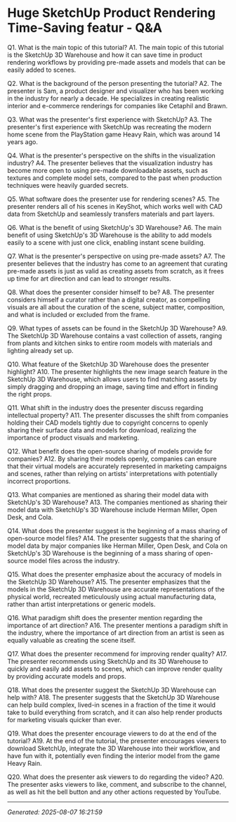 # Huge SketchUp Product Rendering Time-Saving featur - Q&A

Q1. What is the main topic of this tutorial?
A1. The main topic of this tutorial is the SketchUp 3D Warehouse and how it can save time in product rendering workflows by providing pre-made assets and models that can be easily added to scenes.

Q2. What is the background of the person presenting the tutorial?
A2. The presenter is Sam, a product designer and visualizer who has been working in the industry for nearly a decade. He specializes in creating realistic interior and e-commerce renderings for companies like Cetaphil and Brawn.

Q3. What was the presenter's first experience with SketchUp?
A3. The presenter's first experience with SketchUp was recreating the modern home scene from the PlayStation game Heavy Rain, which was around 14 years ago.

Q4. What is the presenter's perspective on the shifts in the visualization industry?
A4. The presenter believes that the visualization industry has become more open to using pre-made downloadable assets, such as textures and complete model sets, compared to the past when production techniques were heavily guarded secrets.

Q5. What software does the presenter use for rendering scenes?
A5. The presenter renders all of his scenes in KeyShot, which works well with CAD data from SketchUp and seamlessly transfers materials and part layers.

Q6. What is the benefit of using SketchUp's 3D Warehouse?
A6. The main benefit of using SketchUp's 3D Warehouse is the ability to add models easily to a scene with just one click, enabling instant scene building.

Q7. What is the presenter's perspective on using pre-made assets?
A7. The presenter believes that the industry has come to an agreement that curating pre-made assets is just as valid as creating assets from scratch, as it frees up time for art direction and can lead to stronger results.

Q8. What does the presenter consider himself to be?
A8. The presenter considers himself a curator rather than a digital creator, as compelling visuals are all about the curation of the scene, subject matter, composition, and what is included or excluded from the frame.

Q9. What types of assets can be found in the SketchUp 3D Warehouse?
A9. The SketchUp 3D Warehouse contains a vast collection of assets, ranging from plants and kitchen sinks to entire room models with materials and lighting already set up.

Q10. What feature of the SketchUp 3D Warehouse does the presenter highlight?
A10. The presenter highlights the new image search feature in the SketchUp 3D Warehouse, which allows users to find matching assets by simply dragging and dropping an image, saving time and effort in finding the right props.

Q11. What shift in the industry does the presenter discuss regarding intellectual property?
A11. The presenter discusses the shift from companies holding their CAD models tightly due to copyright concerns to openly sharing their surface data and models for download, realizing the importance of product visuals and marketing.

Q12. What benefit does the open-source sharing of models provide for companies?
A12. By sharing their models openly, companies can ensure that their virtual models are accurately represented in marketing campaigns and scenes, rather than relying on artists' interpretations with potentially incorrect proportions.

Q13. What companies are mentioned as sharing their model data with SketchUp's 3D Warehouse?
A13. The companies mentioned as sharing their model data with SketchUp's 3D Warehouse include Herman Miller, Open Desk, and Cola.

Q14. What does the presenter suggest is the beginning of a mass sharing of open-source model files?
A14. The presenter suggests that the sharing of model data by major companies like Herman Miller, Open Desk, and Cola on SketchUp's 3D Warehouse is the beginning of a mass sharing of open-source model files across the industry.

Q15. What does the presenter emphasize about the accuracy of models in the SketchUp 3D Warehouse?
A15. The presenter emphasizes that the models in the SketchUp 3D Warehouse are accurate representations of the physical world, recreated meticulously using actual manufacturing data, rather than artist interpretations or generic models.

Q16. What paradigm shift does the presenter mention regarding the importance of art direction?
A16. The presenter mentions a paradigm shift in the industry, where the importance of art direction from an artist is seen as equally valuable as creating the scene itself.

Q17. What does the presenter recommend for improving render quality?
A17. The presenter recommends using SketchUp and its 3D Warehouse to quickly and easily add assets to scenes, which can improve render quality by providing accurate models and props.

Q18. What does the presenter suggest the SketchUp 3D Warehouse can help with?
A18. The presenter suggests that the SketchUp 3D Warehouse can help build complex, lived-in scenes in a fraction of the time it would take to build everything from scratch, and it can also help render products for marketing visuals quicker than ever.

Q19. What does the presenter encourage viewers to do at the end of the tutorial?
A19. At the end of the tutorial, the presenter encourages viewers to download SketchUp, integrate the 3D Warehouse into their workflow, and have fun with it, potentially even finding the interior model from the game Heavy Rain.

Q20. What does the presenter ask viewers to do regarding the video?
A20. The presenter asks viewers to like, comment, and subscribe to the channel, as well as hit the bell button and any other actions requested by YouTube.

---
*Generated: 2025-08-07 16:21:59*

